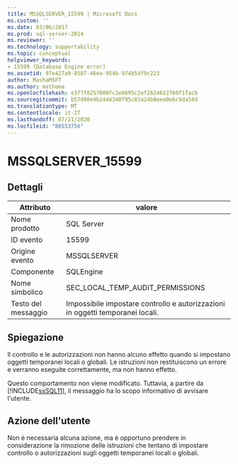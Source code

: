 ```yaml
---
title: MSSQLSERVER_15599 | Microsoft Docs
ms.custom: ''
ms.date: 03/06/2017
ms.prod: sql-server-2014
ms.reviewer: ''
ms.technology: supportability
ms.topic: conceptual
helpviewer_keywords:
- 15599 (Database Engine error)
ms.assetid: 97e427a9-8587-46ea-954b-974b5df9c223
author: MashaMSFT
ms.author: mathoma
ms.openlocfilehash: e377f8257000fc2e0695c2ef2624622760f1facb
ms.sourcegitcommit: b57d98e9b2444348f95c83a24b8eea0e6c9da58d
ms.translationtype: MT
ms.contentlocale: it-IT
ms.lasthandoff: 07/21/2020
ms.locfileid: "86553756"
---
```

# <a name="mssqlserver_15599"></a>MSSQLSERVER_15599
    
## <a name="details"></a>Dettagli  
  
|Attributo|valore|  
|-|-|  
|Nome prodotto|SQL Server|  
|ID evento|15599|  
|Origine evento|MSSQLSERVER|  
|Componente|SQLEngine|  
|Nome simbolico|SEC_LOCAL_TEMP_AUDIT_PERMISSIONS|  
|Testo del messaggio|Impossibile impostare controllo e autorizzazioni in oggetti temporanei locali.|  
  
## <a name="explanation"></a>Spiegazione  
 Il controllo e le autorizzazioni non hanno alcuno effetto quando si impostano oggetti temporanei locali o globali. Le istruzioni non restituiscono un errore e verranno eseguite correttamente, ma non hanno effetto.  
  
 Questo comportamento non viene modificato. Tuttavia, a partire da [!INCLUDE[ssSQL11](../../includes/sssql11-md.md)], il messaggio ha lo scopo informativo di avvisare l'utente.  
  
## <a name="user-action"></a>Azione dell'utente  
 Non è necessaria alcuna azione, ma è opportuno prendere in considerazione la rimozione delle istruzioni che tentano di impostare controllo o autorizzazioni sugli oggetti temporanei locali o globali.  
  
  
